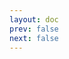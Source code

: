 ```yaml
---
layout: doc
prev: false
next: false
---
```


<CustomItemBox :item="{
  name: '红水晶',
  icon: '/wiki/item/red_crystal.png',
  type: '特殊',
  description: '',
  params: {
    stack: 999999,
    durability: -1 
  },
  obtain: {
    found: [],
    npc: [],
    shop: [],
    gardening: []
  }
}" />
